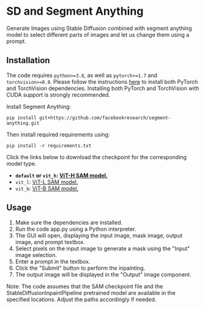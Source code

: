 # SD and Segment Anything

Generate Images using Stable Diffusion combined with segment anything model to select different parts of images and let us change them using a prompt.

## Installation
The code requires `python>=3.8`, as well as `pytorch>=1.7` and `torchvision>=0.8`. Please follow the instructions [here](https://pytorch.org/get-started/locally/) to install both PyTorch and TorchVision dependencies. Installing both PyTorch and TorchVision with CUDA support is strongly recommended.

Install Segment Anything:

```
pip install git+https://github.com/facebookresearch/segment-anything.git
```
Then install required requirements using:
```
pip install -r requirements.txt
```

Click the links below to download the checkpoint for the corresponding model type.

- **`default` or `vit_h`: [ViT-H SAM model.](https://dl.fbaipublicfiles.com/segment_anything/sam_vit_h_4b8939.pth)**
- `vit_l`: [ViT-L SAM model.](https://dl.fbaipublicfiles.com/segment_anything/sam_vit_l_0b3195.pth)
- `vit_b`: [ViT-B SAM model.](https://dl.fbaipublicfiles.com/segment_anything/sam_vit_b_01ec64.pth)


## Usage

1. Make sure the dependencies are installed.
2. Run the code app.py using a Python interpreter.
3. The GUI will open, displaying the input image, mask image, output image, and prompt textbox.
4. Select pixels on the input image to generate a mask using the "Input" image selection.
5. Enter a prompt in the textbox.
6. Click the "Submit" button to perform the inpainting.
7. The output image will be displayed in the "Output" image component.

Note: The code assumes that the SAM checkpoint file and the StableDiffusionInpaintPipeline pretrained model are available in the specified locations. Adjust the paths accordingly if needed.